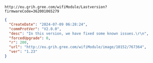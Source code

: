 `http://eu.grih.gree.com/wifiModule/Lastversion?firmwareCode=362001065279`

```json
{
  "CreateDate": "2024-07-09 06:28:24",
  "commProtVer": "V2.0.0",
  "desc": "In this version, we have fixed some known issues.\r\n",
  "forcedUpgrade": 0,
  "r": 200,
  "url": "http://eu.grih.gree.com/wifiModule/image/10152/767364",
  "ver": "1.23"
}
```